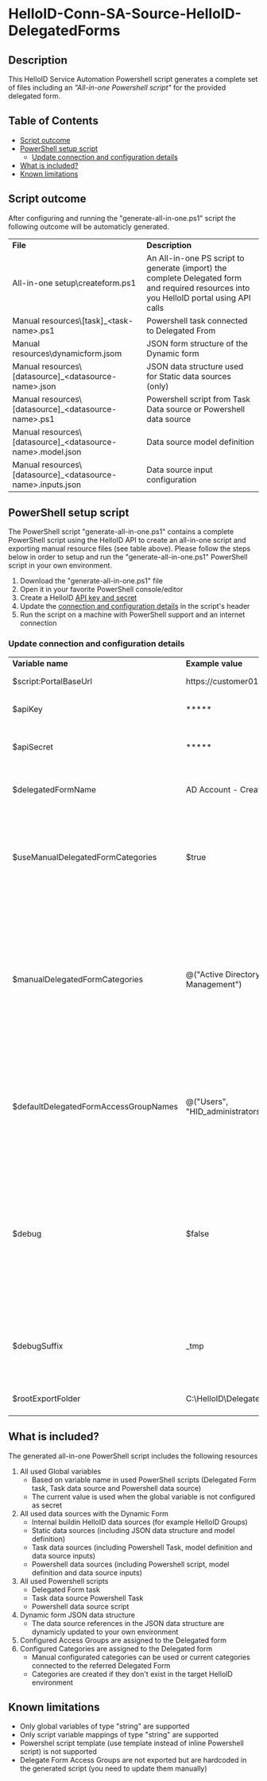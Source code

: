 # HelloID-Conn-SA-Source-HelloID-DelegatedForms
<!-- Description -->
## Description
This HelloID Service Automation Powershell script generates a complete set of files including an _"All-in-one Powershell script"_ for the provided delegated form.
 
<!-- TABLE OF CONTENTS -->
## Table of Contents
* [Script outcome](#script-outcome)
* [PowerShell setup script](#powershell-setup-script)
  * [Update connection and configuration details](#update-connection-and-configuration-details)
* [What is included?](#what-is-included?)
* [Known limitations](#known-limitations)


## Script outcome
After configuring and running the "generate-all-in-one.ps1" script the following outcome will be automaticly generated.
<table>
  <tr><td><strong>File</strong></td><td><strong>Description</strong></td></tr>
  <tr><td>All-in-one setup\createform.ps1</td><td>An All-in-one PS script to generate (import) the complete Delegated form and required resources into you HelloID portal using API calls</td></tr>
  <tr><td>Manual resources\[task]_&lt;task-name&gt;.ps1</td><td>Powershell task connected to Delegated From</td></tr>
  <tr><td>Manual resources\dynamicform.jsom</td><td>JSON form structure of the Dynamic form</td></tr>
  <tr><td>Manual resources\[datasource]_&lt;datasource-name&gt;.json</td><td>JSON data structure used for Static data sources (only)</td></tr>
  <tr><td>Manual resources\[datasource]_&lt;datasource-name&gt;.ps1</td><td>Powershell script from Task Data source or Powershell data source</td></tr>
  <tr><td>Manual resources\[datasource]_&lt;datasource-name&gt;.model.json</td><td>Data source model definition</td></tr>
  <tr><td>Manual resources\[datasource]_&lt;datasource-name&gt;.inputs.json</td><td>Data source input configuration</td></tr>
</table>


## PowerShell setup script
The PowerShell script "generate-all-in-one.ps1" contains a complete PowerShell script using the HelloID API to create an all-in-one script and exporting manual resource files (see table above). Please follow the steps below in order to setup and run the "generate-all-in-one.ps1" PowerShell script in your own environment.
1. Download the "generate-all-in-one.ps1" file
2. Open it in your favorite PowerShell console/editor
3. Create a HelloID [API key and secret](https://docs.helloid.com/hc/en-us/articles/360002008873-API-Keys-Overview)
4. Update the [connection and configuration details](#update-connection-and-configuration-details) in the script's header
5. Run the script on a machine with PowerShell support and an internet connection

### Update connection and configuration details
<table>
  <tr><td><strong>Variable name</strong></td><td><strong>Example value</strong></td><td><strong>Description</strong></td></tr>
  <tr><td>$script:PortalBaseUrl</td><td>https://customer01.helloid.com</td><td>Your HelloID portal's URL</td></tr>
  <tr><td>$apiKey</td><td>*****</td><td>API Key value of your own environment</td></tr>
  <tr><td>$apiSecret</td><td>*****</td><td>API secret value of your own environment</td></tr>
  <tr><td>$delegatedFormName</td><td>AD Account - Create</td><td>Name of the Delegated Form you want to export</td></tr>
  <tr><td>$useManualDelegatedFormCategories</td><td>$true</td><td>$true means use manual categories listed below. $false means receive current categories from DelegatedForm</td></tr>
  <tr><td>$manualDelegatedFormCategories</td><td>@("Active Directory", "User Management")</td><td>Array of Delegated Form categories to be connected to the newly generated Delegated Form. Only unique names are supported. Categories will be created if they don't exists</td></tr>
  <tr><td>$defaultDelegatedFormAccessGroupNames</td><td>@("Users", "HID_administrators")</td><td>Array of HelloID Group names to be connected as AccessGroups. Only unique names are supported. Group names have to exist.</td></tr>
  <tr><td>$debug</td><td>$false</td><td>Boolean value indicating debug mode. In Debug mode the HelloID resource names will get an suffix in order to "duplicate" the Delegated Form in the same environment (for testing)</td></tr>
  <tr><td>$debugSuffix</td><td>_tmp</td><td>Value of the name suffix that will be used for all HelloID resources in debug modus.</td></tr>
  <tr><td>$rootExportFolder</td><td>C:\HelloID\Delegated Forms</td><td>Local folder path for exporting files</td></tr>

</table>

 
## What is included?
The generated all-in-one PowerShell script includes the following resources
1. All used Global variables
   * Based on variable name in used PowerShell scripts (Delegated Form task, Task data source and Powershell data source)
   * The current value is used when the global variable is not configured as secret
2. All used data sources with the Dynamic Form
   * Internal buildin HelloID data sources (for example HelloID Groups)
   * Static data sources (including JSON data structure and model definition)
   * Task data sources (including Powershell Task, model definition and data source inputs)
   * Powershell data sources (including Powershell script, model definition and data source inputs)
3. All used Powershell scripts
   * Delegated Form task
   * Task data source Powershell Task
   * Powershell data source script
4. Dynamic form JSON data structure
   * The data source references in the JSON data structure are dynamicly updated to your own environment
5. Configured Access Groups are assigned to the Delegated form
6. Configured Categories are assigned to the Delegated form
   * Manual configurated categories can be used or current categories connected to the referred Delegated Form
   * Categories are created if they don't exist in the target HelloID environment


## Known limitations
 * Only global variables of type "string" are supported
 * Only script variable mappings of type "string" are supported
 * Powershel script template (use template instead of inline Powershell script) is not supported
 * Delegate Form Access Groups are not exported but are hardcoded in the generated script (you need to update them manually)
